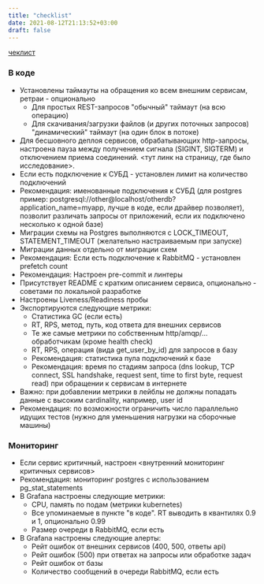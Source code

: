 ```yaml
---
title: "checklist"
date: 2021-08-12T21:13:52+03:00
draft: false
---
```


[чеклист](https://t.me/oleg_log/4825?comment=15526)

### В коде

* Установлены таймауты на обращения ко всем внешним сервисам, ретраи - опционально
  * Для простых REST-запросов "обычный" таймаут (на всю операцию)
  * Для скачивания/загрузки файлов (и других поточных запросов) "динамический" таймаут (на один блок в потоке)
* Для бесшовного деплоя сервисов, обрабатывающих http-запросы, настроена пауза между получением сигнала (SIGINT, SIGTERM) и отключением приема соединений. <тут линк на страницу, где было исследование>.
* Если есть подключение к СУБД - установлен лимит на количество подключений
* Рекомендация: именованные подключения к СУБД (для postgres пример: postgresql://other@localhost/otherdb?application_name=myapp, лучше в коде, если драйвер позволяет), позволит различать запросы от приложений, если их подключено несколько к одной базе)
* Миграции схемы на Postgres выполняются с LOCK\_TIMEOUT, STATEMENT\_TIMEOUT (желательно настраиваемым при запуске)
* Миграции данных отдельно от миграции схем
* Рекомендация: Если есть подключение к RabbitMQ - установлен prefetch count
* Рекомендация: Настроен pre-commit и линтеры
* Присутствует README с кратким описанием сервиса, опционально - советами по локальной разработке
* Настроены Liveness/Readiness пробы
* Экспортируются следующие метрики: 
  * Статистика GC (если есть)
  * RT, RPS, метод, путь, код ответа для внешних сервисов
  * Те же самые метрики по собственным http/amqp/... обработчикам (кроме health check)
  * RT, RPS, операция (вида get\_user\_by\_id) для запросов в базу
  * Рекомендация: статистика пула подключений к базе
  * Рекомендация: время по стадиям запроса (dns lookup, TCP connect, SSL handshake, request sent, time to first byte, request read) при обращении к сервисам в интернете
* Важно: при добавлении метрики в лейблы не должны попадать данные с высоким cardinality, например, user id
* Рекомендация: по возможности ограничить число параллельно идущих тестов (нужно для уменьшения нагрузки на сборочные машины)

### Мониторинг

* Если сервис критичный, настроен <внутренний мониторинг критичных сервисов>
* Рекомендация: мониторинг postgres с использованием pg\_stat\_statements
* В Grafana настроены следующие метрики:
  * CPU, память по подам (метрики kubernetes)
  * Все упоминаемые в пункте "в коде". RT выводить в квантилях 0.9 и 1, опционально 0.99
  * Размер очереди в RabbitMQ, если есть
* В Grafana настроены следующие алерты:
  * Рейт ошибок от внешних сервисов (400, 500, ответы api)
  * Рейт ошибок (500) при ответах на запросы или обработке задач
  * Рейт ошибок от базы
  * Количество сообщений в очереди RabbitMQ, если есть
